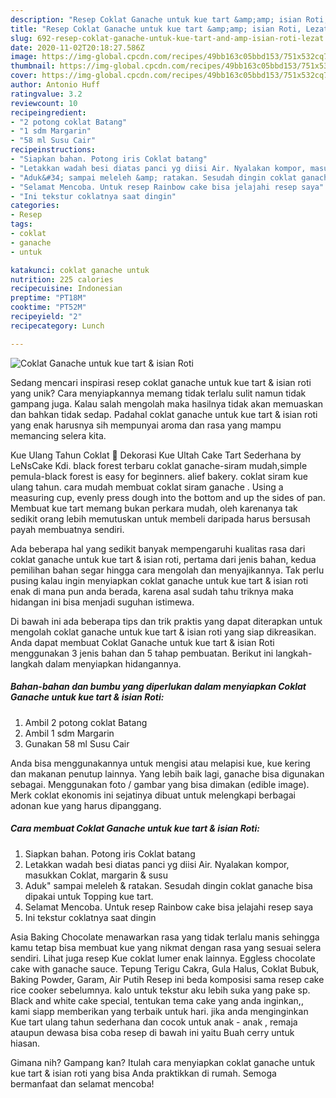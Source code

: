 ```yaml
---
description: "Resep Coklat Ganache untuk kue tart &amp;amp; isian Roti, Lezat"
title: "Resep Coklat Ganache untuk kue tart &amp;amp; isian Roti, Lezat"
slug: 692-resep-coklat-ganache-untuk-kue-tart-and-amp-isian-roti-lezat
date: 2020-11-02T20:18:27.586Z
image: https://img-global.cpcdn.com/recipes/49bb163c05bbd153/751x532cq70/coklat-ganache-untuk-kue-tart-isian-roti-foto-resep-utama.jpg
thumbnail: https://img-global.cpcdn.com/recipes/49bb163c05bbd153/751x532cq70/coklat-ganache-untuk-kue-tart-isian-roti-foto-resep-utama.jpg
cover: https://img-global.cpcdn.com/recipes/49bb163c05bbd153/751x532cq70/coklat-ganache-untuk-kue-tart-isian-roti-foto-resep-utama.jpg
author: Antonio Huff
ratingvalue: 3.2
reviewcount: 10
recipeingredient:
- "2 potong coklat Batang"
- "1 sdm Margarin"
- "58 ml Susu Cair"
recipeinstructions:
- "Siapkan bahan. Potong iris Coklat batang"
- "Letakkan wadah besi diatas panci yg diisi Air. Nyalakan kompor, masukkan Coklat, margarin &amp; susu"
- "Aduk&#34; sampai meleleh &amp; ratakan. Sesudah dingin coklat ganache bisa dipakai untuk Topping kue tart."
- "Selamat Mencoba. Untuk resep Rainbow cake bisa jelajahi resep saya"
- "Ini tekstur coklatnya saat dingin"
categories:
- Resep
tags:
- coklat
- ganache
- untuk

katakunci: coklat ganache untuk 
nutrition: 225 calories
recipecuisine: Indonesian
preptime: "PT18M"
cooktime: "PT52M"
recipeyield: "2"
recipecategory: Lunch

---
```



![Coklat Ganache untuk kue tart &amp; isian Roti](https://img-global.cpcdn.com/recipes/49bb163c05bbd153/751x532cq70/coklat-ganache-untuk-kue-tart-isian-roti-foto-resep-utama.jpg)

Sedang mencari inspirasi resep coklat ganache untuk kue tart &amp; isian roti yang unik? Cara menyiapkannya memang tidak terlalu sulit namun tidak gampang juga. Kalau salah mengolah maka hasilnya tidak akan memuaskan dan bahkan tidak sedap. Padahal coklat ganache untuk kue tart &amp; isian roti yang enak harusnya sih mempunyai aroma dan rasa yang mampu memancing selera kita.

Kue Ulang Tahun Coklat 🎂 Dekorasi Kue Ultah Cake Tart Sederhana by LeNsCake Kdi. black forest terbaru coklat ganache-siram mudah,simple pemula-black forest is easy for beginners. alief bakery. coklat siram kue ulang tahun. cara mudah membuat coklat siram ganache . Using a measuring cup, evenly press dough into the bottom and up the sides of pan. Membuat kue tart memang bukan perkara mudah, oleh karenanya tak sedikit orang lebih memutuskan untuk membeli daripada harus bersusah payah membuatnya sendiri.

Ada beberapa hal yang sedikit banyak mempengaruhi kualitas rasa dari coklat ganache untuk kue tart &amp; isian roti, pertama dari jenis bahan, kedua pemilihan bahan segar hingga cara mengolah dan menyajikannya. Tak perlu pusing kalau ingin menyiapkan coklat ganache untuk kue tart &amp; isian roti enak di mana pun anda berada, karena asal sudah tahu triknya maka hidangan ini bisa menjadi suguhan istimewa.


Di bawah ini ada beberapa tips dan trik praktis yang dapat diterapkan untuk mengolah coklat ganache untuk kue tart &amp; isian roti yang siap dikreasikan. Anda dapat membuat Coklat Ganache untuk kue tart &amp; isian Roti menggunakan 3 jenis bahan dan 5 tahap pembuatan. Berikut ini langkah-langkah dalam menyiapkan hidangannya.

<!--inarticleads1-->

##### Bahan-bahan dan bumbu yang diperlukan dalam menyiapkan Coklat Ganache untuk kue tart &amp; isian Roti:

1. Ambil 2 potong coklat Batang
1. Ambil 1 sdm Margarin
1. Gunakan 58 ml Susu Cair


Anda bisa menggunakannya untuk mengisi atau melapisi kue, kue kering dan makanan penutup lainnya. Yang lebih baik lagi, ganache bisa digunakan sebagai. Menggunakan foto / gambar yang bisa dimakan (edible image). Merk coklat ekonomis ini sejatinya dibuat untuk melengkapi berbagai adonan kue yang harus dipanggang. 

<!--inarticleads2-->

##### Cara membuat Coklat Ganache untuk kue tart &amp; isian Roti:

1. Siapkan bahan. Potong iris Coklat batang
1. Letakkan wadah besi diatas panci yg diisi Air. Nyalakan kompor, masukkan Coklat, margarin &amp; susu
1. Aduk&#34; sampai meleleh &amp; ratakan. Sesudah dingin coklat ganache bisa dipakai untuk Topping kue tart.
1. Selamat Mencoba. Untuk resep Rainbow cake bisa jelajahi resep saya
1. Ini tekstur coklatnya saat dingin


Asia Baking Chocolate menawarkan rasa yang tidak terlalu manis sehingga kamu tetap bisa membuat kue yang nikmat dengan rasa yang sesuai selera sendiri. Lihat juga resep Kue coklat lumer enak lainnya. Eggless chocolate cake with ganache sauce. Tepung Terigu Cakra, Gula Halus, Coklat Bubuk, Baking Powder, Garam, Air Putih Resep ini beda komposisi sama resep cake rice cooker sebelumnya. kalo untuk tekstur aku lebih suka yang pake sp. Black and white cake special, tentukan tema cake yang anda inginkan,, kami siapp memberikan yang terbaik untuk hari. jika anda menginginkan Kue tart ulang tahun sederhana dan cocok untuk anak - anak , remaja ataupun dewasa bisa coba resep di bawah ini yaitu Buah cerry untuk hiasan. 

Gimana nih? Gampang kan? Itulah cara menyiapkan coklat ganache untuk kue tart &amp; isian roti yang bisa Anda praktikkan di rumah. Semoga bermanfaat dan selamat mencoba!
